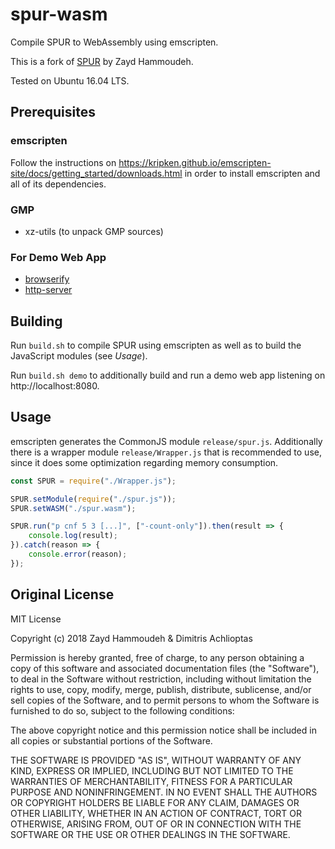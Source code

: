 # spur-wasm
Compile SPUR to WebAssembly using emscripten.

This is a fork of [SPUR](https://github.com/ZaydH/spur) by Zayd Hammoudeh.

Tested on Ubuntu 16.04 LTS.

## Prerequisites
### emscripten
Follow the instructions on https://kripken.github.io/emscripten-site/docs/getting_started/downloads.html in order to install emscripten and all of its dependencies.

### GMP
* xz-utils (to unpack GMP sources)

### For Demo Web App
* [browserify](https://www.npmjs.com/package/browserify)
* [http-server](https://www.npmjs.com/package/http-server)

## Building
Run `build.sh` to compile SPUR using emscripten as well as to build the JavaScript modules (see *Usage*).

Run `build.sh demo` to additionally build and run a demo web app listening on http://localhost:8080.

## Usage
emscripten generates the CommonJS module `release/spur.js`. Additionally there is a wrapper module `release/Wrapper.js` that is recommended to use, since it does some optimization regarding memory consumption.

```js
const SPUR = require("./Wrapper.js");

SPUR.setModule(require("./spur.js"));
SPUR.setWASM("./spur.wasm");

SPUR.run("p cnf 5 3 [...]", ["-count-only"]).then(result => {
	console.log(result);
}).catch(reason => {
	console.error(reason);
});
```

## Original License
MIT License

Copyright (c) 2018 Zayd Hammoudeh & Dimitris Achlioptas

Permission is hereby granted, free of charge, to any person obtaining a copy
of this software and associated documentation files (the "Software"), to deal
in the Software without restriction, including without limitation the rights
to use, copy, modify, merge, publish, distribute, sublicense, and/or sell
copies of the Software, and to permit persons to whom the Software is
furnished to do so, subject to the following conditions:

The above copyright notice and this permission notice shall be included in all
copies or substantial portions of the Software.

THE SOFTWARE IS PROVIDED "AS IS", WITHOUT WARRANTY OF ANY KIND, EXPRESS OR
IMPLIED, INCLUDING BUT NOT LIMITED TO THE WARRANTIES OF MERCHANTABILITY,
FITNESS FOR A PARTICULAR PURPOSE AND NONINFRINGEMENT. IN NO EVENT SHALL THE
AUTHORS OR COPYRIGHT HOLDERS BE LIABLE FOR ANY CLAIM, DAMAGES OR OTHER
LIABILITY, WHETHER IN AN ACTION OF CONTRACT, TORT OR OTHERWISE, ARISING FROM,
OUT OF OR IN CONNECTION WITH THE SOFTWARE OR THE USE OR OTHER DEALINGS IN THE
SOFTWARE.
